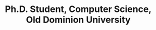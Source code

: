 ---
order_number: 4
name: "Muntabir Choudhury"
role: "Gradudate Research Assistant"
title: "Ph.D. Student, Computer Science, Old Dominion University"
bio: "My research focus includes Mining Scanned Electronic Theses and Dissertations"
img: "muntabir.png"
collection: team
---